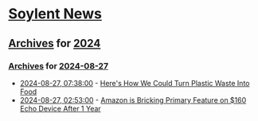 # [Soylent News](../../../README.md)

## [Archives](../../index.md) for [2024](../index.md)

### [Archives](../../index.md) for [2024-08-27](index.md)

* [2024-08-27, 07:38:00](https://soylentnews.org/article.pl?sid=24/08/26/127253&from=rss) - [Here's How We Could Turn Plastic Waste Into Food](https://soylentnews.org/article.pl?sid=24/08/26/127253&from=rss)
* [2024-08-27, 02:53:00](https://soylentnews.org/article.pl?sid=24/08/25/1514218&from=rss) - [Amazon is Bricking Primary Feature on $160 Echo Device After 1 Year](https://soylentnews.org/article.pl?sid=24/08/25/1514218&from=rss)
